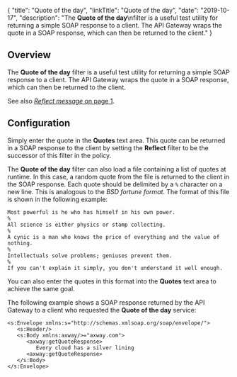 {
"title": "Quote of the day",
"linkTitle": "Quote of the day",
"date": "2019-10-17",
"description": "The **Quote of the day**\\nfilter is a useful test utility for returning a simple SOAP response to a client. The API Gateway wraps the quote in a SOAP response, which can then be returned to the client."
}
﻿
<div id="p_utility_quote_overview">

Overview
--------

The **Quote of the day**
filter is a useful test utility for returning a simple SOAP response to a client. The API Gateway wraps the quote in a SOAP response, which can then be returned to the client.

See also [*Reflect message* on page 1](utility_reflect.htm).

</div>

<div id="p_utility_quote_conf">

Configuration
-------------

Simply enter the quote in the **Quotes**
text area. This quote can be returned in a SOAP response to the client by setting the **Reflect**
filter to be the successor of this filter in the policy.

The **Quote of the day**
filter can also load a file containing a list of quotes at runtime. In this case, a random quote from the file is returned to the client in the SOAP response. Each quote should be delimited by a `%`
character on a new line. This is analogous to the *BSD fortune format*. The format of this file is shown in the following example:

``` {space="preserve"}
Most powerful is he who has himself in his own power.
%
All science is either physics or stamp collecting.
%
A cynic is a man who knows the price of everything and the value of nothing.
% 
Intellectuals solve problems; geniuses prevent them.
%
If you can't explain it simply, you don't understand it well enough.
```

You can also enter the quotes in this format into the **Quotes**
text area to achieve the same goal.

The following example shows a SOAP response returned by the API Gateway to a client who requested the **Quote of the day**
service:

``` {space="preserve"}
<s:Envelope xmlns:s="http://schemas.xmlsoap.org/soap/envelope/">
   <s:Header/>
   <s:Body xmlns:axway/>="axway.com">
      <axway:getQuoteResponse>
         Every cloud has a silver lining
      <axway:getQuoteResponse>
   </s:Body>
</s:Envelope>
```

</div>
